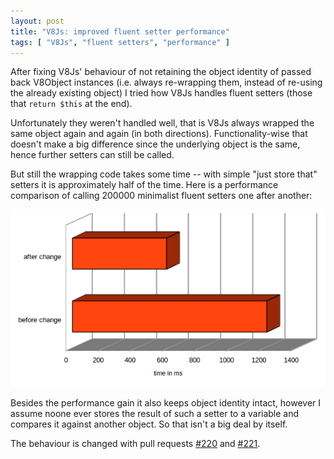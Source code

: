 ```yaml
---
layout: post
title: "V8Js: improved fluent setter performance"
tags: [ "V8Js", "fluent setters", "performance" ]
---
```

After fixing V8Js' behaviour of not retaining the object identity of passed back V8Object
instances (i.e. always re-wrapping them, instead of re-using the already existing object)
I tried how V8Js handles fluent setters (those that `return $this` at the end).

Unfortunately they weren't handled well, that is V8Js always wrapped the same object
again and again (in both directions).  Functionality-wise that doesn't make a big difference
since the underlying object is the same, hence further setters can still be called.

But still the wrapping code takes some time -- with simple "just store that" setters it
is approximately half of the time.  Here is a performance comparison of
calling 200000 minimalist fluent setters one after another:

![performance comparison of old & new handling](/assets/images/fluent-setter-performance.png)

Besides the performance gain it also keeps object identity intact, however I assume noone
ever stores the result of such a setter to a variable and compares it against another object.
So that isn't a big deal by itself.

The behaviour is changed with pull requests [#220](https://github.com/phpv8/v8js/pull/220)
and [#221](https://github.com/phpv8/v8js/pull/221).
